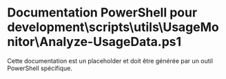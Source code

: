 # Documentation PowerShell pour development\scripts\utils\UsageMonitor\Analyze-UsageData.ps1

Cette documentation est un placeholder et doit être générée par un outil PowerShell spécifique.
